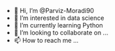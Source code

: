 - 👋 Hi, I’m @Parviz-Moradi90
- 👀 I’m interested in data science 
- 🌱 I’m currently learning Python
- 💞️ I’m looking to collaborate on ...
- 📫 How to reach me ...

<!---
Parviz-Moradi90/Parviz-Moradi90 is a ✨ special ✨ repository because its `README.md` (this file) appears on your GitHub profile.
You can click the Preview link to take a look at your changes.
--->

